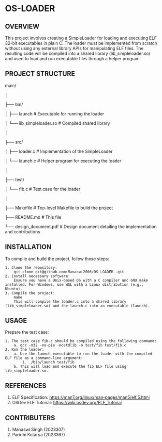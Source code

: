 # OS-LOADER


OVERVIEW
----

This project involves creating a SimpleLoader for loading and executing ELF 32-bit executables in plain C. The loader must be implemented from scratch without using any external library APIs for manipulating ELF files. The resulting code will be compiled into a shared library (lib_simpleloader.so) and used to load and run executable files through a helper program.


PROJECT STRUCTURE
----

main/ 

│

├── bin/
 
│   ├── launch        # Executable for running the loader 

│   └── lib_simpleloader.so # Compiled shared library 

│ 

├── src/ 

│   ├── loader.c     # Implementation of the SimpleLoader 

│   └── launch.c     # Helper program for executing the loader 

│ 

├── test/ 

│   └── fib.c        # Test case for the loader 	

│ 

├── Makefile         # Top-level Makefile to build the project 

├── README.md        # This file 

└── design_document.pdf # Design document detailing the implementation and contributions



INSTALLATION
----
To compile and build the project, follow these steps:

    1. Clone the repository:
        git clone git@github.com:Manaswi2006/OS-LOADER-.git
    2. Install necessary software:
        Ensure you have a Unix-based OS with a C compiler and GNU make installed. For Windows, use WSL with a Linux distribution (e.g., Ubuntu).
    3. Compile the project:
        make
        This will compile the loader.c into a shared library (lib_simpleloader.so) and the launch.c into an executable (launch).


USAGE
----
Prepare the test case:

    1. The test case fib.c should be compiled using the following command:
        a. gcc -m32 -no-pie -nostdlib -o test/fib test/fib.c
    2. Run the loader:
        a. Use the launch executable to run the loader with the compiled ELF file as a command-line argument:
            i. ./bin/launch test/fib
        b. This will load and execute the fib ELF file using lib_simpleloader.so.


REFERENCES
----
1. ELF Specification: https://man7.org/linux/man-pages/man5/elf.5.html
2. OSDev ELF Tutorial: https://wiki.osdev.org/ELF_Tutorial


CONTRIBUTERS
----
1. Manaswi Singh (2023307)
2. Paridhi Kotarya (2023367)
